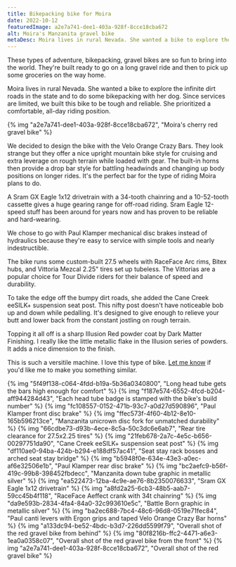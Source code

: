 ```yaml
---
title: Bikepacking bike for Moira
date: 2022-10-12
featuredImage: a2e7a741-dee1-403a-928f-8cce18cba672
alt: Moira's Manzanita gravel bike
metaDesc: Moira lives in rural Nevada. She wanted a bike to explore the infinite dirt roads in the state and to do some bikepacking with her dog.
---
```


These types of adventure, bikepacking, gravel bikes are so fun to bring into the world. They're built ready to go on a long gravel ride and then to pick up some groceries on the way home.

Moira lives in rural Nevada. She wanted a bike to explore the infinite dirt roads in the state and to do some bikepacking with her dog. Since services are limited, we built this bike to be tough and reliable. She prioritized a comfortable, all-day riding position.

{% img "a2e7a741-dee1-403a-928f-8cce18cba672", "Moira's cherry red gravel bike" %}

We decided to design the bike with the Velo Orange Crazy Bars. They look strange but they offer a nice upright mountain bike style for cruising and extra leverage on rough terrain while loaded with gear. The built-in horns then provide a drop bar style for battling headwinds and changing up body positions on longer rides. It's the perfect bar for the type of riding Moira plans to do.

A Sram GX Eagle 1x12 drivetrain with a 34-tooth chainring and a 10-52-tooth cassette gives a huge gearing range for off-road riding. Sram Eagle 12-speed stuff has been around for years now and has proven to be reliable and hard-wearing.

We chose to go with Paul Klamper mechanical disc brakes instead of hydraulics because they're easy to service with simple tools and nearly indestructible.

The bike runs some custom-built 27.5 wheels with RaceFace Arc rims, Bitex hubs, and Vittoria Mezcal 2.25" tires set up tubeless. The Vittorias are a popular choice for Tour Divide riders for their balance of speed and durability.

To take the edge off the bumpy dirt roads, she added the Cane Creek eeSILK+ suspension seat post. This nifty post doesn't have noticeable bob up and down while pedalling. It's designed to give enough to relieve your butt and lower back from the constant jostling on rough terrain. 

Topping it all off is a sharp Illusion Red powder coat by Dark Matter Finishing. I really like the little metallic flake in the Illusion series of powders. It adds a nice dimension to the finish.

This is such a versitile machine. I love this type of bike. [Let me know](https://manzanitacycles.com/contact) if you'd like me to make you something similar.

{% img "5f49f138-c064-4fdd-b19a-5b36a0340800", "Long head tube gets the bars high enough for comfort" %}
{% img "f187e574-6552-4fcd-b204-aff944284d43", "Each head tube badge is stamped with the bike's build number" %}
{% img "fc108557-0152-471b-93c7-a0d27d590896", "Paul Klamper front disc brake" %}
{% img "ffec573f-4f60-4b12-8e10-165b596213ce", "Manzanita unicrown disc fork for unmatched durability" %}
{% img "66cdbe73-d93b-4ece-8c5a-50c3dc6e6ab7", "Rear tire clearance for 27.5x2.25 tires" %}
{% img "21feb678-2a7c-4e5c-b656-00297751da90", "Cane Creek eeSILK+ suspension seat post" %}
{% img "df110ae0-94ba-424b-b294-e188df57ac41", "Seat stay rack bosses and arched seat stay bridge" %}
{% img "b5948f0e-634e-43e3-a0ec-af6e32506e1b", "Paul Klamper rear disc brake" %}
{% img "bc2aefc9-b56f-419c-99b8-398452fbdecc", "Manzanita down tube graphic in metallic silver" %}
{% img "ea522473-12ba-4c9e-ae76-8b2350076633", "Sram GX Eagle 1x12 drivetrain" %}
{% img "a8fd2a25-6cb3-48b5-aab7-59cc45b4f118", "RaceFace Aeffect crank with 34t chainring" %}
{% img "da9e593b-2834-4fa4-84a0-32c993610e5c", "Battle Born graphic in metallic silver" %}
{% img "ba2ec688-7bc4-48c6-96d8-0519e71fec84", "Paul canti levers with Ergon grips and taped Velo Orange Crazy Bar horns" %}
{% img "a133dc94-be52-4bdc-b3d7-226dd5599f79", "Overall shot of the red gravel bike from behind" %}
{% img "80f8216b-ffc2-4471-a6e3-1ea0a0358c07", "Overall shot of the red gravel bike from the front" %}
{% img "a2e7a741-dee1-403a-928f-8cce18cba672", "Overall shot of the red gravel bike" %}


